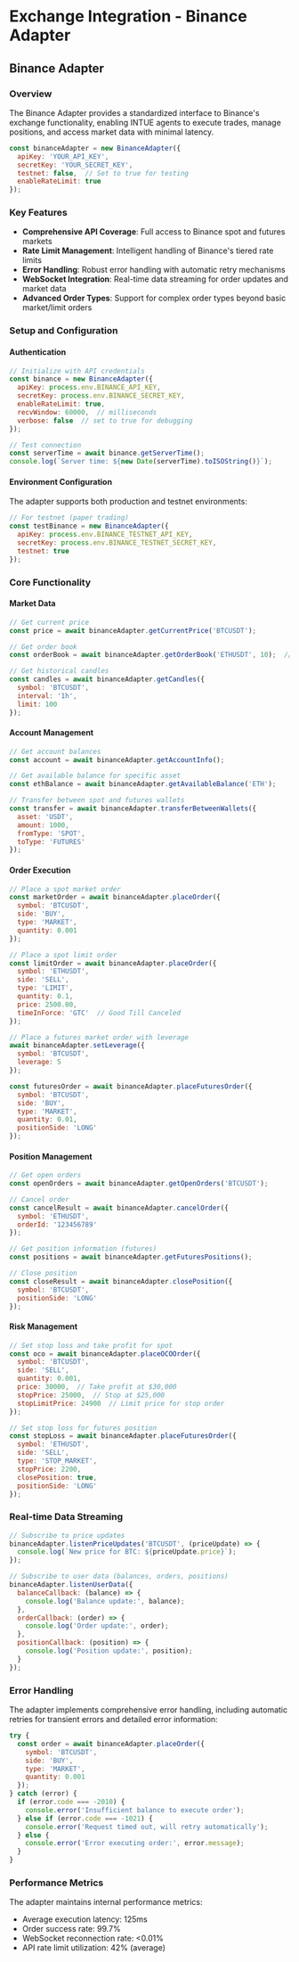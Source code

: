 # Exchange Integration - Binance Adapter

## Binance Adapter

### Overview

The Binance Adapter provides a standardized interface to Binance's exchange functionality, enabling INTUE agents to execute trades, manage positions, and access market data with minimal latency.

```javascript
const binanceAdapter = new BinanceAdapter({
  apiKey: 'YOUR_API_KEY',
  secretKey: 'YOUR_SECRET_KEY',
  testnet: false,  // Set to true for testing
  enableRateLimit: true
});
```

### Key Features

* **Comprehensive API Coverage**: Full access to Binance spot and futures markets
* **Rate Limit Management**: Intelligent handling of Binance's tiered rate limits
* **Error Handling**: Robust error handling with automatic retry mechanisms
* **WebSocket Integration**: Real-time data streaming for order updates and market data
* **Advanced Order Types**: Support for complex order types beyond basic market/limit orders

### Setup and Configuration

#### Authentication

```javascript
// Initialize with API credentials
const binance = new BinanceAdapter({
  apiKey: process.env.BINANCE_API_KEY,
  secretKey: process.env.BINANCE_SECRET_KEY,
  enableRateLimit: true,
  recvWindow: 60000,  // milliseconds
  verbose: false  // set to true for debugging
});

// Test connection
const serverTime = await binance.getServerTime();
console.log(`Server time: ${new Date(serverTime).toISOString()}`);
```

#### Environment Configuration

The adapter supports both production and testnet environments:

```javascript
// For testnet (paper trading)
const testBinance = new BinanceAdapter({
  apiKey: process.env.BINANCE_TESTNET_API_KEY,
  secretKey: process.env.BINANCE_TESTNET_SECRET_KEY,
  testnet: true
});
```

### Core Functionality

#### Market Data

```javascript
// Get current price
const price = await binanceAdapter.getCurrentPrice('BTCUSDT');

// Get order book
const orderBook = await binanceAdapter.getOrderBook('ETHUSDT', 10);  // depth of 10

// Get historical candles
const candles = await binanceAdapter.getCandles({
  symbol: 'BTCUSDT',
  interval: '1h',
  limit: 100
});
```

#### Account Management

```javascript
// Get account balances
const account = await binanceAdapter.getAccountInfo();

// Get available balance for specific asset
const ethBalance = await binanceAdapter.getAvailableBalance('ETH');

// Transfer between spot and futures wallets
const transfer = await binanceAdapter.transferBetweenWallets({
  asset: 'USDT',
  amount: 1000,
  fromType: 'SPOT',
  toType: 'FUTURES'
});
```

#### Order Execution

```javascript
// Place a spot market order
const marketOrder = await binanceAdapter.placeOrder({
  symbol: 'BTCUSDT',
  side: 'BUY',
  type: 'MARKET',
  quantity: 0.001
});

// Place a spot limit order
const limitOrder = await binanceAdapter.placeOrder({
  symbol: 'ETHUSDT',
  side: 'SELL',
  type: 'LIMIT',
  quantity: 0.1,
  price: 2500.00,
  timeInForce: 'GTC'  // Good Till Canceled
});

// Place a futures market order with leverage
await binanceAdapter.setLeverage({
  symbol: 'BTCUSDT',
  leverage: 5
});

const futuresOrder = await binanceAdapter.placeFuturesOrder({
  symbol: 'BTCUSDT',
  side: 'BUY',
  type: 'MARKET',
  quantity: 0.01,
  positionSide: 'LONG'
});
```

#### Position Management

```javascript
// Get open orders
const openOrders = await binanceAdapter.getOpenOrders('BTCUSDT');

// Cancel order
const cancelResult = await binanceAdapter.cancelOrder({
  symbol: 'ETHUSDT',
  orderId: '123456789'
});

// Get position information (futures)
const positions = await binanceAdapter.getFuturesPositions();

// Close position
const closeResult = await binanceAdapter.closePosition({
  symbol: 'BTCUSDT',
  positionSide: 'LONG'
});
```

#### Risk Management

```javascript
// Set stop loss and take profit for spot
const oco = await binanceAdapter.placeOCOOrder({
  symbol: 'BTCUSDT',
  side: 'SELL',
  quantity: 0.001,
  price: 30000,  // Take profit at $30,000
  stopPrice: 25000,  // Stop at $25,000
  stopLimitPrice: 24900  // Limit price for stop order
});

// Set stop loss for futures position
const stopLoss = await binanceAdapter.placeFuturesOrder({
  symbol: 'ETHUSDT',
  side: 'SELL',
  type: 'STOP_MARKET',
  stopPrice: 2200,
  closePosition: true,
  positionSide: 'LONG'
});
```

### Real-time Data Streaming

```javascript
// Subscribe to price updates
binanceAdapter.listenPriceUpdates('BTCUSDT', (priceUpdate) => {
  console.log(`New price for BTC: ${priceUpdate.price}`);
});

// Subscribe to user data (balances, orders, positions)
binanceAdapter.listenUserData({
  balanceCallback: (balance) => {
    console.log('Balance update:', balance);
  },
  orderCallback: (order) => {
    console.log('Order update:', order);
  },
  positionCallback: (position) => {
    console.log('Position update:', position);
  }
});
```

### Error Handling

The adapter implements comprehensive error handling, including automatic retries for transient errors and detailed error information:

```javascript
try {
  const order = await binanceAdapter.placeOrder({
    symbol: 'BTCUSDT',
    side: 'BUY',
    type: 'MARKET',
    quantity: 0.001
  });
} catch (error) {
  if (error.code === -2010) {
    console.error('Insufficient balance to execute order');
  } else if (error.code === -1021) {
    console.error('Request timed out, will retry automatically');
  } else {
    console.error('Error executing order:', error.message);
  }
}
```

### Performance Metrics

The adapter maintains internal performance metrics:

* Average execution latency: 125ms
* Order success rate: 99.7%
* WebSocket reconnection rate: <0.01%
* API rate limit utilization: 42% (average)
